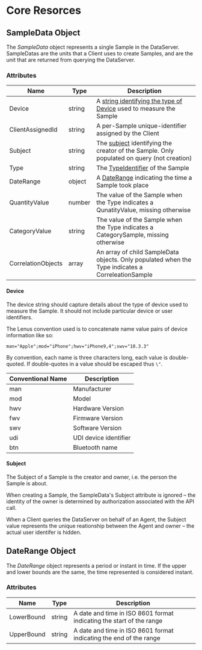 # Core Resorces

## SampleData Object

The _SampleData_ object represents a single Sample in the DataServer. SampleDatas are the units that a Client uses to create Samples, and are the unit that are returned from querying the DataServer.


### Attributes

|Name|Type|Description|
|-|-|-|
|Device|string|A [string identifying the type of Device](#device) used to measure the Sample|
|ClientAssignedId|string|A per-Sample unique-identifier assigned by the Client|
|Subject|string|The [subject](#subject) identifying the creator of the Sample. Only populated on query (not creation)|
|Type|string|The [TypeIdentifier](../samples.md#typeidentifier) of the Sample|
|DateRange|object|A [DateRange](#daterange-object) indicating the time a Sample took place|
|QuantityValue|number|The value of the Sample when the Type indicates a QunatityValue, missing otherwise|
|CategoryValue|string|The value of the Sample when the Type indicates a CategorySample, missing otherwise|
|CorrelationObjects|array|An array of child SampleData objects. Only populated when the Type indicates a CorreleationSample|

#### Device

The device string should capture details about the type of device used to measure the Sample. It should not include particular device or user identifiers.

The Lenus convention used is to concatenate name value pairs of device information like so:

```
man="Apple";mod="iPhone";hwv="iPhone9,4";swv="10.3.3"
```

By convention, each name is three characters long, each value is double-quoted. If double-quotes in a value should be escaped thus `\"`.

| Conventional Name | Description |
|-------------------|-------------|
| man               | Manufacturer |
| mod               | Model |
| hwv               | Hardware Version |
| fwv               | Firmware Version |
| swv               | Software Version |
| udi               | UDI device identifier |
| btn               | Bluetooth name |

#### Subject

The Subject of a Sample is the creator and owner, i.e. the person the Sample is about.

When creating a Sample, the SampleData's Subject attribute is ignored – the identity of the owner is determined by authorization associated with the API call.

When a Client queries the DataServer on behalf of an Agent, the Subject value represents the unique reationship between the Agent and owner – the actual user identifer is hidden.



## DateRange Object

The _DateRange_ object represents a period or instant in time. If the upper and lower bounds are the same, the time represented is considered instant.

### Attributes

| Name       | Type   | Description |
|------------|--------|-------------|
| LowerBound | string | A date and time in ISO 8601 format indicating the start of the range |
| UpperBound | string | A date and time in ISO 8601 format indicating the end of the range   |

